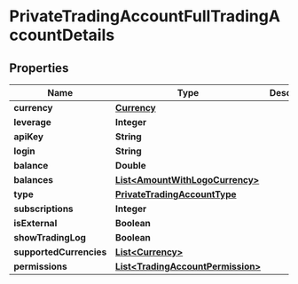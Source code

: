 # PrivateTradingAccountFullTradingAccountDetails

## Properties
Name | Type | Description | Notes
------------ | ------------- | ------------- | -------------
**currency** | [**Currency**](Currency.md) |  |  [optional]
**leverage** | **Integer** |  |  [optional]
**apiKey** | **String** |  |  [optional]
**login** | **String** |  |  [optional]
**balance** | **Double** |  |  [optional]
**balances** | [**List&lt;AmountWithLogoCurrency&gt;**](AmountWithLogoCurrency.md) |  |  [optional]
**type** | [**PrivateTradingAccountType**](PrivateTradingAccountType.md) |  |  [optional]
**subscriptions** | **Integer** |  |  [optional]
**isExternal** | **Boolean** |  |  [optional]
**showTradingLog** | **Boolean** |  |  [optional]
**supportedCurrencies** | [**List&lt;Currency&gt;**](Currency.md) |  |  [optional]
**permissions** | [**List&lt;TradingAccountPermission&gt;**](TradingAccountPermission.md) |  |  [optional]
